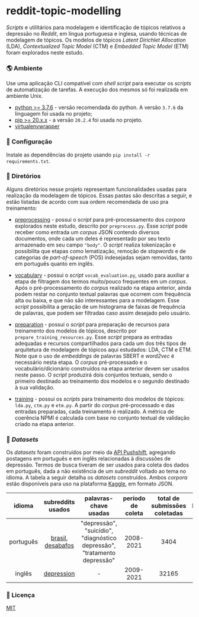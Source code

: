 # reddit-topic-modelling
*Scripts* e utilitários para modelagem e identificação de tópicos relativos a depressão no *Reddit*, em língua portuguesa e inglesa, usando técnicas de modelagem de tópicos. Os modelos de tópicos *Latent Dirichlet Allocation* (LDA), *Contextualized Topic Model* (CTM) e *Embedded Topic Model* (ETM) foram explorados neste estudo. 

### :earth_americas: Ambiente
Use uma aplicação CLI compatível com *shell script* para executar os *scripts* de automatização de tarefas. A execução dos mesmos só foi realizada em ambiente Unix.

* [python >= 3.7.6](https://www.python.org/downloads/) - versão recomendada do python. A versão ```3.7.6``` da linguagem foi usada no projeto;
* [pip >= 20.x.x](https://pip.pypa.io/en/stable/installing/) - a versão ```20.2.4``` foi usada no projeto.
* [virtualenvwrapper](https://virtualenvwrapper.readthedocs.io/en/latest/)

### :hammer: Configuração
Instale as dependências do projeto usando ```pip install -r requirements.txt```.

### :file_folder: Diretórios
Alguns diretórios nesse projeto representam funcionalidades usadas para realização da modelagem de tópicos. Essas pastas são descritas a seguir, e estão listadas de acordo com sua ordem recomendada de uso pra treinamento: 

* [preprocessing](./preprocessing) - possui o *script* para pré-processamento dos *corpora* explorados neste estudo, descrito por ```preprocess.py```. Esse *script* pode receber como entrada um *corpus* JSON contendo diversos documentos, onde cada um deles é representado por seu texto armazenado em seu campo ```"body"```. O *script* realiza tokenização e possibilita que etapas como lematização, remoção de *stopwords* e de categorias de *part-of-speech* (POS) indesejadas sejam removidas, tanto em português quanto em inglês.

* [vocabulary](./vocabulary) - possui o *script* ```vocab_evaluation.py```, usado para auxiliar a etapa de filtragem dos termos muito/pouco frequentes em um *corpus*. Após o pré-processamento do *corpus* realizado na etapa anterior, ainda podem restar no conjunto textual palavras que ocorrem com frequência alta ou baixa, e que não são interessantes para a modelagem. Esse *script* possibilita a geração de um histograma de faixas de frequência de palavras, que podem ser filtradas caso assim desejado pelo usuário.

* [preparation](./preparation) - possui o *script* para preparação de recursos para treinamento dos modelos de tópicos, descrito por ```prepare_training_resources.py```. Esse *script* prepara as entradas adequadas e recursos compartilhados para cada um dos três tipos de arquitetura de modelagem de tópicos aqui estudados: LDA, CTM e ETM. Note que o uso de *embeddings* de palavras SBERT e *word2vec* é necessário nesta etapa. O *corpus* pré-processado e o vocabulário/dicionário construídos na etapa anterior devem ser usados neste passo. O *script* produzirá dois conjuntos textuais, sendo o primeiro destinado ao treinamento dos modelos e o segundo destinado à sua validação.

* [training](./training) - possui os *scripts* para treinamento dos modelos de tópicos: ```lda.py```, ```ctm.py``` e ```etm.py```. A partir do *corpus* pré-processado e das entradas preparadas, cada treinamento é realizado. A métrica de coerência NPMI é calculada com base no conjunto textual de validação criado na etapa anterior.

### :floppy_disk: *Datasets*
Os *datasets* foram construídos por meio da [API Pushshift](https://github.com/pushshift/api), agregando postagens em português e em inglês relacionadas à discussões de depressão. Termos de busca tiveram de ser usados para coleta dos dados em português, dada a não existência de um *subreddit* voltado ao tema no idioma. A tabela a seguir detalha os *datasets* construídos. Ambos *corpora* estão disponíveis para uso na plataforma [Kaggle](https://www.kaggle.com/), em formato JSON.

| idioma          | subreddits usados | palavras-chave usadas                                                      |  período de coleta |  total de submissões coletadas | link |
| :-------------: |:----------------: | :------------------------------------------------------------------------: | :----------------: | :----------------------------: | :--: |
| português       | [brasil](https://www.reddit.com/r/brasil/), [desabafos](https://www.reddit.com/r/desabafos/) |   "depressão", "suicídio", "diagnóstico depressão", "tratamento depressão" |  2008-2021         | 3404                           | [1](https://www.kaggle.com/luizfmatos/reddit-portuguese-depression-related-submissions) |
| inglês          | [depression](https://www.reddit.com/r/depression/)        |   -                                                                        |  2009-2021         | 32165                          | [2](https://www.kaggle.com/luizfmatos/reddit-english-depression-related-submissions) |

### :pushpin: Licença
[MIT](LICENSE)
